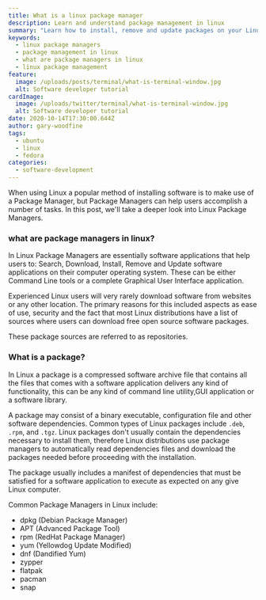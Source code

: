 ```yaml
---
title: What is a linux package manager
description: Learn and understand package management in linux
summary: "Learn how to install, remove and update packages on your Linux system using package managers."
keywords:
  - linux package managers
  - package management in linux
  - what are package managers in linux
  - linux package management
feature:
  image: /uploads/posts/terminal/what-is-terminal-window.jpg
  alt: Software developer tutorial
cardImage:
  image: /uploads/twitter/terminal/what-is-terminal-window.jpg
  alt: Software developer tutorial
date: 2020-10-14T17:30:00.644Z
author: gary-woodfine
tags:
  - ubuntu
  - linux
  - fedora
categories:
  - software-development
---
```

When using Linux a popular method of installing software is to make use of a Package Manager, but Package Managers can help
users accomplish a number of tasks. In this post, we'll take a deeper look into Linux Package Managers.

### what are package managers in linux?

In Linux Package Managers are essentially software applications that help users to: Search, Download, Install, Remove 
and Update software applications on their computer operating system. These can be either Command Line tools or a complete
Graphical User Interface application. 

Experienced Linux users will very rarely download software from websites or any other location. The primary reasons for
this included aspects as ease of use, security and the fact that most Linux distributions have a list of sources where 
users can download free open source software packages.

These package sources are referred to as repositories.

### What is a package?

In Linux a package is a compressed software archive file that contains all the files that comes with a software 
application delivers any kind of functionality, this can be any kind of command line utility,GUI application or a 
software library. 

A package may consist of a binary executable, configuration file and other software  dependencies. Common types of 
Linux packages include `.deb`, `.rpm`, and `.tgz`. Linux packages don't usually contain the dependencies necessary to 
install them, therefore Linux distributions use package managers to automatically read dependencies files and download 
the packages needed before proceeding with the installation.

The package usually includes a manifest of dependencies that must be satisfied for a software application to execute as
expected on any give Linux computer.

Common Package Managers in Linux include:
* dpkg  (Debian Package Manager)
* APT (Advanced Package Tool)
* rpm (RedHat Package Manager)
* yum (Yellowdog Update Modified)
* dnf (Dandified Yum)
* zypper
* flatpak 
* pacman
* snap
